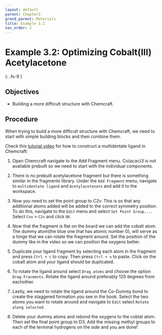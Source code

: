 ```yaml
---
layout: default
parent: Chapter3
grand_parent: Materials
title: Example 3.2
nav_order: 2
---
```


# Example 3.2: Optimizing Cobalt(III) Acetylacetone
{: .fs-9 }

## Objectives

- Building a more difficult structure with Chemcraft.

## Procedure

When trying to build a more difficult structure with Chemcraft, we need to start with simple building blocks and then combine them.

Check this [tutorial video](https://www.youtube.com/watch?v=z_UsVhvuye0) for how to construct a multidentate ligand in Chemcraft: 

1. Open Chemcraft navigate to the Add Fragment menu. Co(acac)3 is not available prebuilt so we need to start with the individual components.

2. There is no prebuilt acetylacetone fragment but there is something similar in the fragments library. Under the `Add Fragment` menu, navigate to `multidentate ligand` and `Acetylacetonato` and add it to the workspace.

3. Now you need to set the point group to C2v. This is so that any additional atoms added will be added to the correct symmetry position. To do this, navigate to the `Edit` menu and select `Set Point Group...`. Select `Cnv` > `C2v` and click `OK`.

4. Now that the fragment is flat on the board we can add the cobalt atom. The dummy atom(the blue one that has atomic number 0), will serve as a hinge that we can rotate the fragment around. Set the position of the dummy like in the video so we can position the oxygens better.

5. Duplicate your ligand fragment by selecting each atom in the fragment and press `Ctrl + c` to copy. Then press `Ctrl + v` to paste. Click on the cobalt atom and your ligand should be duplicated.

6. To rotate the ligand around select `Drag atoms` and choose the option `Drag Fracments`. Rotate the ligand around preferably 120 degrees from eachother.

7. Lastly, we need to rotate the ligand around the Co-Dummy bond to create the staggered formation you see in the book. Select the two atoms you want to rotate around and navigate to `Edit` select `Rotate along selected`.

8. Delete your dummy atoms and rebond the oxygens to the coblat atom. Then set the final point group to D3. Add the missing methyl groups to each of the terminal hydrogens on the side and you are done!
